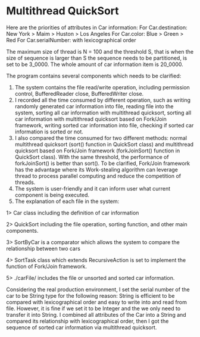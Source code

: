 # Multithread QuickSort

Here are the priorities of attributes in Car information:
For Car.destination: New York > Maim > Huston > Los Angeles
For Car.color: Blue > Green > Red
For Car.serialNumber: with lexicographical order

The maximum size of thread is N = 100 and the threshold S, that is when the size of sequence is larger than S the sequence needs to be partitioned, is set to be 3_0000. The whole amount of car information item is 20_0000.

The program contains several components which needs to be clarified:
1.	The system contains the file read/write operation, including permission control, BufferedReader close, BufferedWriter close.
2.	I recorded all the time consumed by different operation, such as writing randomly generated car information into file, reading file into the system, sorting all car information with multithread quicksort, sorting all car information with multithread quicksort based on Fork/Join framework, writing sorted car information into file, checking if sorted car information is sorted or not.
3.	I also compared the time consumed for two different methods: normal multithread quicksort (sort() function in QuickSort class) and multithread quicksort based on Fork/Join framework (forkJoinSort() function in QuickSort class). With the same threshold, the performance of forkJoinSort() is better than sort(). To be clarified, Fork/Join framework has the advantage where its Work-stealing algorithm can leverage thread to process parallel computing and reduce the competition of threads. 
4.	The system is user-friendly and it can inform user what current component is being executed.
5.	The explanation of each file in the system: 

1>	Car class including the definition of car information

2>	QuickSort including the file operation, sorting function, and other main components.

3>	SortByCar is a comparator which allows the system to compare the relationship between two cars

4>	SortTask class which extends RecursiveAction is set to implement the function of Fork/Join framework. 

5>	./carFile/ includes the file or unsorted and sorted car information. 

Considering the real production environment, I set the serial number of the car to be String type for the following reason: String is efficient to be compared with lexicographical order and easy to write into and read from file. However, it is fine if we set it to be Integer and the we only need to transfer it into String. I combined all attributes of the Car into a String and compared its relationship with lexicographical order, then I got the sequence of sorted car information via multithread quicksort. 

